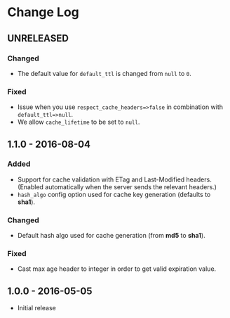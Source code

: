 # Change Log

## UNRELEASED

### Changed

- The default value for ``default_ttl`` is changed from ``null`` to ``0``. 

### Fixed

- Issue when you use `respect_cache_headers=>false` in combination with `default_ttl=>null`.
- We allow ``cache_lifetime`` to be set to ``null``.

## 1.1.0 - 2016-08-04

### Added

- Support for cache validation with ETag and Last-Modified headers. (Enabled automatically when the server sends the relevant headers.)
- `hash_algo` config option used for cache key generation (defaults to **sha1**).

### Changed

- Default hash algo used for cache generation (from **md5** to **sha1**).

### Fixed

- Cast max age header to integer in order to get valid expiration value.


## 1.0.0 - 2016-05-05

- Initial release
